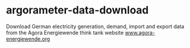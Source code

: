 # argorameter-data-download
Download German electricity generation, demand, import and export data from the Agora Energiewende think tank website www.agora-energiewende.org
